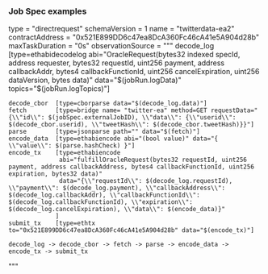 ### Job Spec examples

type = "directrequest"
schemaVersion = 1
name = "twitterdata-ea2"
contractAddress = "0x521E899DD6c47ea8DcA360Fc46cA41e5A904d28b"
maxTaskDuration = "0s"
observationSource = """
decode_log [type=ethabidecodelog
abi="OracleRequest(bytes32 indexed specId, address requester, bytes32 requestId, uint256 payment, address callbackAddr, bytes4 callbackFunctionId, uint256 cancelExpiration, uint256 dataVersion, bytes data)"
data="$(jobRun.logData)"
topics="$(jobRun.logTopics)"]

    decode_cbor  [type=cborparse data="$(decode_log.data)"]
    fetch        [type=bridge name= "twitter-ea" method=GET requestData="{\\"id\\": $(jobSpec.externalJobID), \\"data\\": {\\"userid\\": $(decode_cbor.userid), \\"tweetHash\\": $(decode_cbor.tweetHash)}}"]
    parse        [type=jsonparse path="" data="$(fetch)"]
    encode_data  [type=ethabiencode abi="(bool value)" data="{ \\"value\\": $(parse.hashCheck) }"]
    encode_tx    [type=ethabiencode
                  abi="fulfillOracleRequest(bytes32 requestId, uint256 payment, address callbackAddress, bytes4 callbackFunctionId, uint256 expiration, bytes32 data)"
                  data="{\\"requestId\\": $(decode_log.requestId), \\"payment\\": $(decode_log.payment), \\"callbackAddress\\": $(decode_log.callbackAddr), \\"callbackFunctionId\\": $(decode_log.callbackFunctionId), \\"expiration\\": $(decode_log.cancelExpiration), \\"data\\": $(encode_data)}"
                 ]
    submit_tx    [type=ethtx to="0x521E899DD6c47ea8DcA360Fc46cA41e5A904d28b" data="$(encode_tx)"]

    decode_log -> decode_cbor -> fetch -> parse -> encode_data -> encode_tx -> submit_tx

"""
